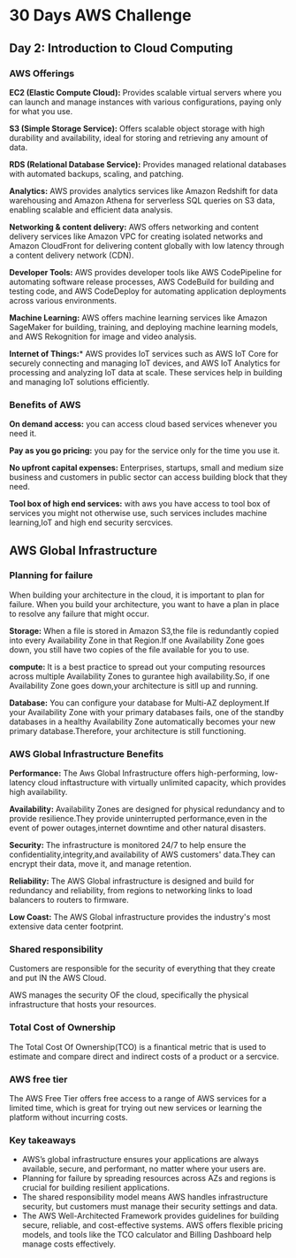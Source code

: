 # 30 Days AWS Challenge
## Day 2: Introduction to Cloud Computing
### AWS Offerings

**EC2 (Elastic Compute Cloud):**
 Provides scalable virtual servers where you can launch and manage instances with various configurations, paying only for what you use.

**S3 (Simple Storage Service):**
 Offers scalable object storage with high durability and availability, ideal for storing and retrieving any amount of data.

**RDS (Relational Database Service):**
 Provides managed relational databases with automated backups, scaling, and patching.

**Analytics:**
AWS provides analytics services like Amazon Redshift for data warehousing and Amazon Athena for serverless SQL queries on S3 data, enabling scalable and efficient data analysis.

**Networking & content delivery:**
AWS offers networking and content delivery services like Amazon VPC for creating isolated networks and Amazon CloudFront for delivering content globally with low latency through a content delivery network (CDN).

**Developer Tools:**
AWS provides developer tools like AWS CodePipeline for automating software release processes, AWS CodeBuild for building and testing code, and AWS CodeDeploy for automating application deployments across various environments.

**Machine Learning:**
AWS offers machine learning services like Amazon SageMaker for building, training, and deploying machine learning models, and AWS Rekognition for image and video analysis.

**Internet of Things:***
AWS provides IoT services such as AWS IoT Core for securely connecting and managing IoT devices, and AWS IoT Analytics for processing and analyzing IoT data at scale. These services help in building and managing IoT solutions efficiently.

### Benefits of AWS

**On demand access:**
you can access cloud based services whenever you need it.

**Pay as you go pricing:**
you pay for the service only for the time you use it.

**No upfront capital expenses:**
Enterprises, startups, small and medium size business and customers in public sector can access building block that they need.

**Tool box of high end services:**
with aws you have access to tool box of services you might not otherwise use, such services includes machine learning,IoT and high end security sercvices.

## AWS Global Infrastructure

### Planning for failure
When building your architecture in the cloud, it is important to plan for failure. When you build your architecture, you want to have a plan in place to resolve any failure that might occur.

**Storage:**
When a file is stored in Amazon S3,the file is redundantly copied into every Availability Zone in that Region.If one Availability Zone goes down, you still have two copies of the file available for  you to use.

**compute:**
It is a best practice to spread out your computing resources across multiple Availability Zones to gurantee high availability.So, if one Availability Zone goes down,your architecture is sitll up and running.

**Database:**
You can configure your database for Multi-AZ deployment.If your Availability Zone with your primary databases fails, one of the standby databases in a healthy Availability Zone automatically becomes your new primary database.Therefore, your architecture is still functioning.

### AWS Global Infrastructure Benefits
**Performance:**
The Aws Global Infrastructure offers high-performing, low-latency cloud inftastructure with virtually unlimited capacity, which provides high availability.

**Availability:**
Availability Zones are designed for physical redundancy and to provide resilience.They provide uninterrupted performance,even in the event of power outages,internet downtime and other natural disasters.

**Security:**
The infrastructure is monitored 24/7 to help ensure the confidentiality,integrity,and availability of AWS customers' data.They can encrypt their data, move it, and manage retention.

**Reliability:**
The AWS Global infrastructure is designed and build for redundancy and reliability, from regions to networking links to load balancers to routers to firmware.

**Low Coast:**
The AWS Global infrastructure provides the industry's most extensive data center footprint.

### Shared responsibility

Customers are responsible for the security of everything that they create and put IN the AWS Cloud.

AWS manages the security OF the cloud, specifically the physical infrastructure that hosts your resources.

### Total Cost of Ownership
The Total Cost Of Ownership(TCO) is a finantical metric that is used to estimate and compare direct and indirect costs of a product or a sercvice.

### AWS free tier
The AWS Free Tier offers free access to a range of AWS services for a limited time, which is great for trying out new services or learning the platform without incurring costs.

### Key takeaways
- AWS’s global infrastructure ensures your applications are always available, secure, and performant, no matter where your users are.
- Planning for failure by spreading resources across AZs and regions is crucial for building resilient applications.
- The shared responsibility model means AWS handles infrastructure security, but customers must manage their security settings and data.
- The AWS Well-Architected Framework provides guidelines for building secure, reliable, and cost-effective systems.
AWS offers flexible pricing models, and tools like the TCO calculator and Billing Dashboard help manage costs effectively.

